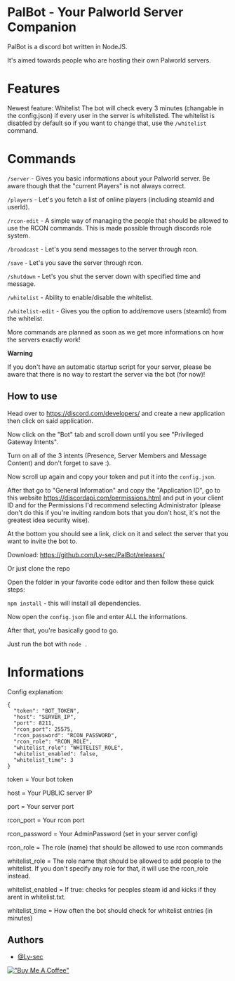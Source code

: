 
# PalBot - Your Palworld Server Companion
PalBot is a discord bot written in NodeJS.

It's aimed towards people who are hosting their own Palworld servers.

# Features
Newest feature: Whitelist
The bot will check every 3 minutes (changable in the config.json) if every user in the server is whitelisted.
The whitelist is disabled by default so if you want to change that, use the `/whitelist` command.

# Commands
`/server` - Gives you basic informations about your Palworld server. Be aware though that the "current Players" is not always correct.

`/players` - Let's you fetch a list of online players (including steamId and userId).

`/rcon-edit` - A simple way of managing the people that should be allowed to use the RCON commands. This is made possible through discords role system.

`/broadcast` - Let's you send messages to the server through rcon.

`/save` - Let's you save the server through rcon.

`/shutdown` - Let's you shut the server down with specified time and message.

`/whitelist` - Ability to enable/disable the whitelist.

`/whitelist-edit` - Gives you the option to add/remove users (steamId) from the whitelist.

More commands are planned as soon as we get more informations on how the servers exactly work!


__Warning__

If you don't have an automatic startup script for your server, please be aware that there is no way to restart the server via the bot (for now)!

## How to use

Head over to https://discord.com/developers/ and create a new application then click on said application.

Now click on the "Bot" tab and scroll down until you see "Privileged Gateway Intents".

Turn on all of the 3 intents (Presence, Server Members and Message Content) and don't forget to save :).

Now scroll up again and copy your token and put it into the `config.json`.

After that go to "General Information" and copy the "Application ID", go to this website https://discordapi.com/permissions.html and put in your client ID and for the Permissions I'd recommend selecting Administrator (please don't do this if you're inviting random bots that you don't host, it's not the greatest idea security wise).

At the bottom you should see a link, click on it and select the server that you want to invite the bot to.


Download: https://github.com/Ly-sec/PalBot/releases/

Or just clone the repo

Open the folder in your favorite code editor and then follow these quick steps:

`npm install` - this will install all dependencies.

Now open the `config.json` file and enter ALL the informations.

After that, you're basically good to go.

Just run the bot with `node .`

# Informations
Config explanation:

```
{
  "token": "BOT_TOKEN",
  "host": "SERVER_IP",
  "port": 8211,
  "rcon_port": 25575,
  "rcon_password": "RCON_PASSWORD",
  "rcon_role": "RCON_ROLE",
  "whitelist_role": "WHITELIST_ROLE",
  "whitelist_enabled": false,
  "whitelist_time": 3
}
```

token = Your bot token

host = Your PUBLIC server IP

port = Your server port

rcon_port = Your rcon port

rcon_password = Your AdminPassword (set in your server config)

rcon_role = The role (name) that should be allowed to use rcon commands

whitelist_role = The role name that should be allowed to add people to the whitelist. If you don't specify any role for that, it will use the rcon_role instead.

whitelist_enabled = If true: checks for peoples steam id and kicks if they arent in whitelist.txt.

whitelist_time = How often the bot should check for whitelist entries (in minutes)


## Authors

- [@Ly-sec](https://github.com/Ly-sec)


[!["Buy Me A Coffee"](https://www.buymeacoffee.com/assets/img/custom_images/orange_img.png)](https://www.buymeacoffee.com/Lysec)

